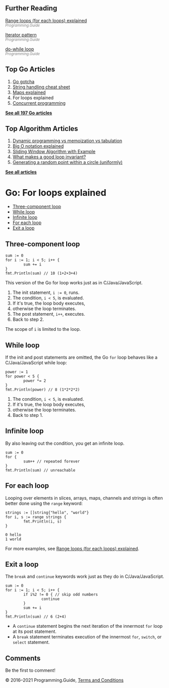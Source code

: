 <span class="underline"></span>

<span class="underline"></span>

## Further Reading

[Range loops (for each loops) explained](for-loop-range-array-slice-map-channel.html)  
<span style="color: grey; font-style: italic; font-size: smaller">Programming.Guide</span>

[Iterator pattern](iterator-generator-pattern.html)  
<span style="color: grey; font-style: italic; font-size: smaller">Programming.Guide</span>

[do-while loop](do-while-loop.html)  
<span style="color: grey; font-style: italic; font-size: smaller">Programming.Guide</span>

## Top Go Articles

1.  [Go gotcha](go-gotcha.html)
2.  [String handling cheat sheet](string-functions-reference-cheat-sheet.html)
3.  [Maps explained](maps-explained.html)
4.  For loops explained
5.  [Concurrent programming](go-concurrency-tutorial.html)

[**See all 197 Go articles**](index.html)

<span class="underline"></span>

## Top Algorithm Articles

1.  [Dynamic programming vs memoization vs tabulation](../dynamic-programming-vs-memoization-vs-tabulation.html)
2.  [Big O notation explained](../big-o-notation-explained.html)
3.  [Sliding Window Algorithm with Example](../sliding-window-example.html)
4.  [What makes a good loop invariant?](../what-makes-a-good-loop-invariant.html)
5.  [Generating a random point within a circle (uniformly)](../random-point-within-circle.html)

[**See all articles**](../index.html)

# Go: For loops explained

- [Three-component loop](for-loop.html#three-component-loop)
- [While loop](for-loop.html#while-loop)
- [Infinite loop](for-loop.html#infinite-loop)
- [For each loop](for-loop.html#for-each-loop)
- [Exit a loop](for-loop.html#exit-a-loop)

## Three-component loop

    sum := 0
    for i := 1; i < 5; i++ {
            sum += i
    }
    fmt.Println(sum) // 10 (1+2+3+4)

This version of the Go for loop works just as in C/Java/JavaScript.

1.  The init statement, `i := 0`, runs.
2.  The condition, `i < 5`, is evaluated.
3.  If it's true, the loop body executes,
4.  otherwise the loop terminates.
5.  The post statement, `i++`, executes.
6.  Back to step 2.

The scope of `i` is limited to the loop.

## While loop

If the init and post statements are omitted, the Go `for` loop behaves like a C/Java/JavaScript while loop:

    power := 1
    for power < 5 {
            power *= 2
    }
    fmt.Println(power) // 8 (1*2*2*2)

1.  The condition, `i < 5`, is evaluated.
2.  If it's true, the loop body executes,
3.  otherwise the loop terminates.
4.  Back to step 1.

## Infinite loop

By also leaving out the condition, you get an infinite loop.

    sum := 0
    for {
            sum++ // repeated forever
    }
    fmt.Println(sum) // unreachable

## For each loop

Looping over elements in slices, arrays, maps, channels and strings is often better done using the `range` keyword:

    strings := []string{"hello", "world"}
    for i, s := range strings {
            fmt.Println(i, s)
    }

    0 hello
    1 world

For more examples, see [Range loops (for each loops) explained](for-loop-range-array-slice-map-channel.html).

## Exit a loop

The `break` and `continue` keywords work just as they do in C/Java/JavaScript.

    sum := 0
    for i := 1; i < 5; i++ {
            if i%2 != 0 { // skip odd numbers
                    continue
            }
            sum += i
    }
    fmt.Println(sum) // 6 (2+4)

- A `continue` statement begins the next iteration of the innermost `for` loop at its post statement.
- A `break` statement terminates execution of the innermost `for`, `switch`, or `select` statement.

## Comments

Be the first to comment!

© 2016–2021 Programming.Guide, [Terms and Conditions](../terms-and-conditions.html)
